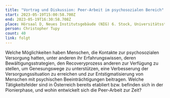 ```yaml
---
title: "Vortrag und Diskussion: Peer-Arbeit im psychosozialen Bereich"
start: 2023-05-19T15:00:58.700Z
end: 2023-05-19T16:30:58.708Z
place: Hörsaal D, Neues Institutsgebäude (NIG) 6. Stock, Universitätsstraße 7
person: Christopher Tupy
count: 40
link: folgt
---
```

Welche Möglichkeiten haben Menschen, die Kontakte zur psychosozialen Versorgung hatten, unter anderen ihr Erfahrungswissen, deren Bewältigungsstrategien, den Recoveryprozess anderen zur Verfügung zu stellen, um Genesungswege zu unterstützen, eine Verbesserung der Versorgungssituation zu erreichen und zur Entstigmatisierung von Menschen mit psychischen Beeinträchtigungen beitragen. Welche Tätigkeitsfelder sind in Österreich bereits etabliert bzw. befinden sich in der Pionierphase, und wohin entwickelt sich die Peer-Arbeit zur Zeit?